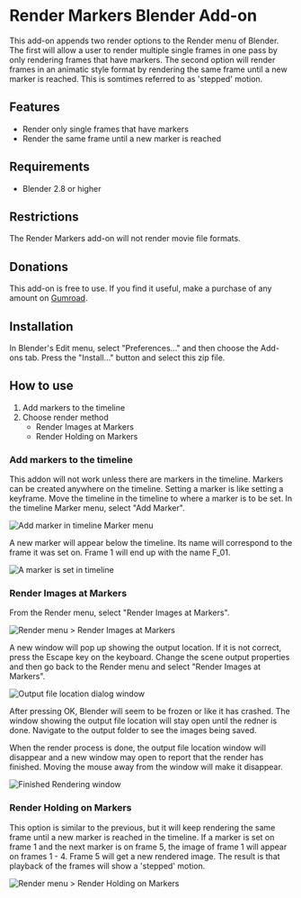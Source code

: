 # Render Markers Blender Add-on

This add-on appends two render options to the Render menu of Blender. The first will allow a user to render multiple single frames in one pass by only rendering frames that have markers. The second option will render frames in an animatic style format by rendering the same frame until a new marker is reached. This is somtimes referred to as 'stepped' motion.

## Features
* Render only single frames that have markers
* Render the same frame until a new marker is reached

## Requirements
* Blender 2.8 or higher

## Restrictions
The Render Markers add-on will not render movie file formats.

## Donations
This add-on is free to use. If you find it useful, make a purchase of any amount on [Gumroad](https://gum.co/wrIGs).

## Installation
In Blender's Edit menu, select "Preferences..." and then choose the Add-ons tab. Press the "Install..." button and select this zip file.

## How to use
1. Add markers to the timeline
2. Choose render method
    - Render Images at Markers
    - Render Holding on Markers

### Add markers to the timeline
This addon will not work unless there are markers in the timeline. Markers can be created anywhere on the timeline. Setting a marker is like setting a keyframe. Move the timeline in the timeline to where a marker is to be set. In the timeline Marker menu, select "Add Marker".

![Add marker in timeline Marker menu](timeline-addmarker.png)

A new marker will appear below the timeline. Its name will correspond to the frame it was set on. Frame 1 will end up with the name F_01.

![A marker is set in timeline](timeline-markeradded.png)

### Render Images at Markers
From the Render menu, select "Render Images at Markers".

![Render menu > Render Images at Markers](renderimagesatmarkers.png)

A new window will pop up showing the output location. If it is not correct, press the Escape key on the keyboard. Change the scene output properties and then go back to the Render menu and select "Render Images at Markers".

![Output file location dialog window](rendermarkersdialog.png)

After pressing OK, Blender will seem to be frozen or like it has crashed. The window showing the output file location will stay open until the redner is done. Navigate to the output folder to see the images being saved.
  
When the render process is done, the output file location window will disappear and a new window may open to report that the render has finished. Moving the mouse away from the window will make it disappear. 

![Finished Rendering window](renderimgmarkersfin.png)

### Render Holding on Markers
This option is similar to the previous, but it will keep rendering the same frame until a new marker is reached in the timeline. If a marker is set on frame 1 and the next marker is on frame 5, the image of frame 1 will appear on frames 1 - 4. Frame 5 will get a new rendered image. The result is that playback of the frames will show a 'stepped' motion.

![Render menu > Render Holding on Markers](renderholdingonmarkers.png)

